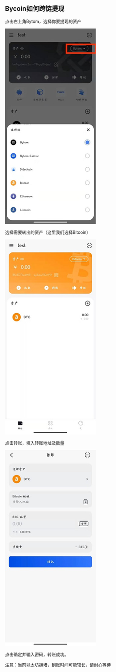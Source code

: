 ## Bycoin如何跨链提现

点击右上角Bytom，选择你要提现的资产

<img src="../images\Withdraw\bycoin-withdraw1.jpg" >

选择需要转出的资产（这里我们选择Bitcoin）

<img src="../images\Withdraw\bycoin-withdraw2.jpg">

点击转账，填入转账地址及数量

<img src="../images\Withdraw\bycoin-withdraw3.jpg">

点击确定并输入密码，转账成功。

注意：当前以太坊拥堵，到账时间可能较长，请耐心等待
